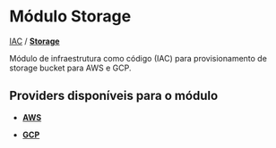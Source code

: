 # Módulo Storage

[IAC](../README.md) / **[Storage](#módulo-storage)**

Módulo de infraestrutura como código (IAC) para provisionamento de storage bucket para AWS e GCP.

## Providers disponíveis para o módulo

- [**AWS**](./aws/README.md)

- [**GCP**](./gcp/README.md)
